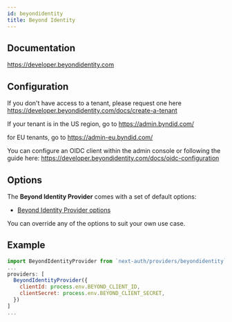 ```yaml
---
id: beyondidentity
title: Beyond Identity
---
```


## Documentation

https://developer.beyondidentity.com

## Configuration

If you don't have access to a tenant, please request one here https://developer.beyondidentity.com/docs/create-a-tenant

If your tenant is in the US region, go to https://admin.byndid.com/

for EU tenants, go to https://admin-eu.byndid.com/

You can configure an OIDC client within the admin console or following the guide here:
https://developer.beyondidentity.com/docs/oidc-configuration

## Options

The **Beyond Identity Provider** comes with a set of default options:

- [Beyond Identity Provider options](https://github.com/nextauthjs/next-auth/blob/main/src/providers/beyondidentity.js)

You can override any of the options to suit your own use case.

## Example

```js
import BeyondIdentityProvider from `next-auth/providers/beyondidentity`
...
providers: [
  BeyondIdentityProvider({
    clientId: process.env.BEYOND_CLIENT_ID,
    clientSecret: process.env.BEYOND_CLIENT_SECRET,
  })
]
...
```
